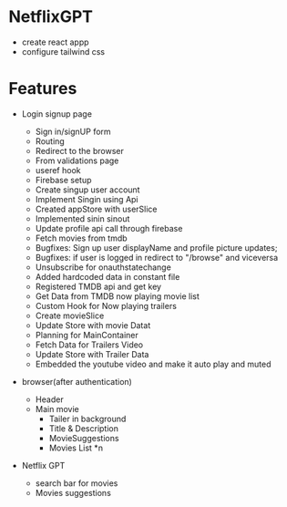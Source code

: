 # NetflixGPT
- create react appp
- configure tailwind css

# Features
 - Login signup page
   - Sign in/signUP form
   - Routing
   - Redirect to the browser
   - From validations page
   - useref hook 
   - Firebase setup
   - Create singup user account
   - Implement Singin using Api
   - Created appStore with userSlice
   - Implemented sinin sinout
   - Update profile api call through firebase
   - Fetch movies from tmdb
   - Bugfixes: Sign up user displayName and profile picture updates;
   - Bugfixes: if user is logged in redirect to "/browse" and viceversa
   - Unsubscribe for onauthstatechange
   - Added hardcoded data in constant file
   - Registered TMDB api and get key
   - Get Data from TMDB now playing movie list
   - Custom Hook for Now playing trailers
   - Create movieSlice
   - Update Store with movie Datat
   - Planning for MainContainer
   - Fetch Data for Trailers Video
   - Update Store with Trailer Data
   - Embedded the youtube video and make it auto play and muted






 - browser(after authentication)
    - Header
    - Main movie
      - Tailer in background
      - Title & Description
      - MovieSuggestions 
      - Movies List *n
- Netflix GPT
   - search bar for movies
   - Movies suggestions
              